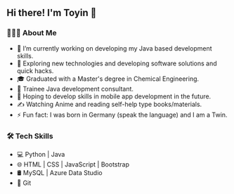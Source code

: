 ## Hi there! I'm Toyin 👋

### 👨🏻‍💻 About Me
- 🔭   I’m currently working on developing my Java based development skills.
- 🤔   Exploring new technologies and developing software solutions and quick hacks.
- 🎓   Graduated with a Master's degree in Chemical Engineering.
- 💼   Trainee Java development consultant.
- 🌱   Hoping to develop skills in mobile app development in the future.
- ✍️   Watching Anime and reading self-help type books/materials.
- ⚡ Fun fact: I was born in Germany (speak the language) and I am a Twin.

### 🛠 Tech Skills
- 💻  Python | Java
- 🌐  HTML | CSS | JavaScript | Bootstrap
- 🛢  MySQL | Azure Data Studio
- 🔧  Git


<!--
**BToyin/BToyin** is a ✨ _special_ ✨ repository because its `README.md` (this file) appears on your GitHub profile.
<hr>

Here are some ideas to get you started:

- 🔭 I’m currently working on ...
- 🌱 I’m currently learning ...
- 👯 I’m looking to collaborate on ...
- 🤔 I’m looking for help with ...
- 💬 Ask me about ...
- 📫 How to reach me: ...
- 😄 Pronouns: ...
- ⚡ Fun fact: ...
-->
